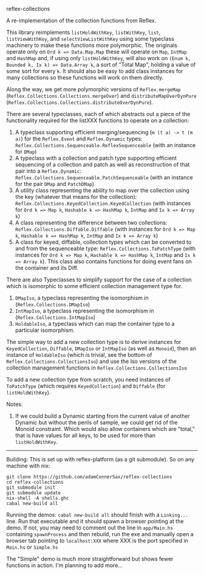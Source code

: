 reflex-collections

A re-implementation of the collection functions from Reflex.  

This library reimplements `listHoldWithKey`, `listWithKey`, `list`, `listViewWithKey`, and `selectViewListWithKey` using some typeclass machinery to make these functions
more polymorphic.  The originals operate only on `Ord k => Data.Map.Map` these will operate on `Map`, `IntMap` and `HashMap` and, if using only `listHoldWithKey`, will also 
work on `(Enum k, Bounded k, Ix k) => Data.Array k`, a sort of "Total Map", holding a value of some sort for every `k`.  It should also be easy to add class instances for many collections so these functions will work on them directly.

Along the way, we get more polymorphic versions of `Reflex.mergeMap` (`Reflex.Collections.Collections.mergeOver`) and `distributeMapOverDynPure` (`Reflex.Collections.Collections.distributeOverDynPure`).

There are several typeclasses, each of which abstracts out a piece of the functionality required for the listXXX functions to operate on a collection:

1. A typeclass supporting efficient merging/sequencing (`m (t a) -> t (m a)`) for the `Reflex.Event` and `Reflex.Dynamic` types: `Reflex.Collections.Sequenceable.ReflexSequenceable` (with an instance for `DMap`)
2. A typeclass with a collection and patch type supporting efficient sequencing of a collection and patch as well as reconstruction of that pair into a `Reflex.Dynamic`: `Reflex.Collections.Sequenceable.PatchSequenceable` (with an instance for the pair `DMap` and `PatchDMap`)
3. A utility class representing the ability to map over the collection using the key (whatever that means for the collection): `Reflex.Collections.KeyedCollection.KeyedCollection` (with instances for `Ord k => Map k`, `Hashable k => HashMap k`, `IntMap` and `Ix k => Array k`)
4. A class representing the difference between two collections: `Reflex.Collections.Diffable.Diffable` (with instances for `Ord k => Map k`, `Hashable k => HashMap k`, `IntMap` and `Ix k => Array k`)
5. A class for keyed, diffable, collection types which can be converted to and from the sequenceable type: `Reflex.Collections.ToPatchType` (with instances for `Ord k => Map k`, `Hashable k => HashMap k`, `IntMap` and `Ix k => Array k`).  This class also contains functions for doing event fans on the container and its Diff.


There are also Typeclasses to simplify support for the case of a collection which is isomorphic to some efficient collection management type for.
1. `DMapIso`, a typeclass representing the isomorphism in (`Reflex.Collections.DMapIso`)
2. `IntMapIso`, a typeclass representing the isomorphism in (`Reflex.Collections.IntMapIso`)
3. `HoldableIso`, a typeclass which can map the container type to a particular isomorphism.

The simple way to add a new collection type is to derive instances for `KeyedCollection`, `Diffable`, `DMapIso` or `IntMapIso` (as well as `Monoid`), then an instance of `HoldableIso` (which is trivial, see the bottom of `Reflex.Collections.CollectionsIso`)  and use the Iso versions of the collection management functions in `Reflex.Collections.CollectionsIso`

To add a new collection type from scratch, you need instances of `ToPatchType` (which requires `KeyedCollection`) and `Diffable` (for `listHoldWithKey`).

Notes:
1.  If we could build a Dynamic starting from the current value of another Dynamic but without the perils of sample, we could get rid of the Monoid constraint.  Which would also allow containers which are "total," that is have values for all keys, to be used for more than `listHoldWithKey`. 

----

Building:
This is set up with reflex-platform (as a git submodule). So on any machine with nix:
```
git clone https://github.com/adamConnerSax/reflex-collections
cd reflex-collections
git submodule init
git submodule update
nix-shell -A shells.ghc
cabal new-build all
```

Running the demos:
`cabal new-build all` should finish with a `Linking...` line.  Run that executable and it should spawn a browser pointing at the demo.  If not, you may need to comment out the line in
`app/Main.hs` containing `spawnProcess` and then rebuild, run the exe and manually open a browser tab pointing to `localhost:XXX` where XXX is the port specified in `Main.hs` or `Simple.hs`

The "Simple" demo is much more straightforward but shows fewer functions in action.  I'm planning to add more...



